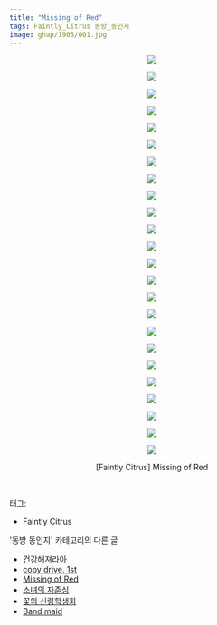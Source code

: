 ```yaml
---
title: "Missing of Red"
tags: Faintly_Citrus 동방_동인지
image: ghap/1905/001.jpg
---
```

<div class="article">
<p style="text-align: center; clear: none; float: none;"><img src="{{ site.nasurl }}/ghap/1905/001.jpg"/></p>
<p style="text-align: center; clear: none; float: none;"><img src="{{ site.nasurl }}/ghap/1905/002.jpg"/></p>
<p style="text-align: center; clear: none; float: none;"><img src="{{ site.nasurl }}/ghap/1905/003.jpg"/></p>
<p style="text-align: center; clear: none; float: none;"><img src="{{ site.nasurl }}/ghap/1905/004.jpg"/></p>
<p style="text-align: center; clear: none; float: none;"><img src="{{ site.nasurl }}/ghap/1905/005.jpg"/></p>
<p style="text-align: center; clear: none; float: none;"><img src="{{ site.nasurl }}/ghap/1905/006.jpg"/></p>
<p style="text-align: center; clear: none; float: none;"><img src="{{ site.nasurl }}/ghap/1905/007.jpg"/></p>
<p style="text-align: center; clear: none; float: none;"><img src="{{ site.nasurl }}/ghap/1905/008.jpg"/></p>
<p style="text-align: center; clear: none; float: none;"><img src="{{ site.nasurl }}/ghap/1905/009.jpg"/></p>
<p style="text-align: center; clear: none; float: none;"><img src="{{ site.nasurl }}/ghap/1905/010.jpg"/></p>
<p style="text-align: center; clear: none; float: none;"><img src="{{ site.nasurl }}/ghap/1905/011.jpg"/></p>
<p style="text-align: center; clear: none; float: none;"><img src="{{ site.nasurl }}/ghap/1905/012.jpg"/></p>
<p style="text-align: center; clear: none; float: none;"><img src="{{ site.nasurl }}/ghap/1905/013.jpg"/></p>
<p style="text-align: center; clear: none; float: none;"><img src="{{ site.nasurl }}/ghap/1905/014.jpg"/></p>
<p style="text-align: center; clear: none; float: none;"><img src="{{ site.nasurl }}/ghap/1905/015.jpg"/></p>
<p style="text-align: center; clear: none; float: none;"><img src="{{ site.nasurl }}/ghap/1905/016.jpg"/></p>
<p style="text-align: center; clear: none; float: none;"><img src="{{ site.nasurl }}/ghap/1905/017.jpg"/></p>
<p style="text-align: center; clear: none; float: none;"><img src="{{ site.nasurl }}/ghap/1905/018.jpg"/></p>
<p style="text-align: center; clear: none; float: none;"><img src="{{ site.nasurl }}/ghap/1905/019.jpg"/></p>
<p style="text-align: center; clear: none; float: none;"><img src="{{ site.nasurl }}/ghap/1905/020.jpg"/></p>
<p style="text-align: center; clear: none; float: none;"><img src="{{ site.nasurl }}/ghap/1905/021.jpg"/></p>
<p style="text-align: center; clear: none; float: none;"><img src="{{ site.nasurl }}/ghap/1905/022.jpg"/></p>
<p style="text-align: center; clear: none; float: none;"><img src="{{ site.nasurl }}/ghap/1905/023.jpg"/></p>
<p style="text-align: center; clear: none; float: none;"><img src="{{ site.nasurl }}/ghap/1905/024.jpg"/></p>
<p style="text-align: center; clear: none; float: none;">[Faintly Citrus] Missing of Red</p>
<p><br/></p>
</div><div class="tagTrail">
<p>태그: </p>
<ul>
<li>Faintly Citrus</li>
</ul>
</div><div class="another">
<p>'동방 동인지' 카테고리의 다른 글</p>
<ul>
<li><a href="/2016-08-29-ghap_1909">건강해져라아</a></li>
<li><a href="/2016-08-29-ghap_1908">copy drive. 1st</a></li>
<li><a href="/2016-08-29-ghap_1905">Missing of Red</a></li>
<li><a href="/2016-08-29-ghap_1904">소녀의 자존심</a></li>
<li><a href="/2016-08-29-ghap_1903">꽃의 신령학생회</a></li>
<li><a href="/2016-08-29-ghap_1902">Band maid</a></li>
</ul>
</div><div class="cb_module cb_fluid">
<div class="cb_wrt cb_profile">
</div><!-- commentList close -->
</div>
<br/>
<p id="refer"></p>
<br/>

